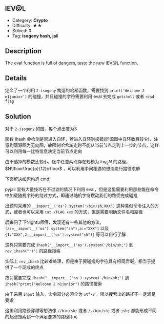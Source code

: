 ## IEV@L

+ Category: **Crypto**
+ Difficulty: ★★
+ Solved: 0
+ Tag: **isogeny hash, jail**

## Description

The eval function is full of dangers, taste the new IEV@L function.

## Details

定义了一个利用 `2-isogeny` 构造的哈希函数，需要找到 `print('Welcome 2 n1junior')` 的碰撞，并且碰撞的字符需要利用 eval 去完成 `getshell` 或者 `read flag`

## Solution

对于 `2-isogeny` 的图，每个点出度为3

函数 ihash 会检测是否进入自环，若进入自环则报错(同源图中自环数目较少)，注意到同源图为无向图，故限制哈希游走时不能从当前节点走到上一步的节点，这样可以利用每一比特信息决定当前节点走向

由于选择的模数比较小，图中任意两点存在规模为 $log_2N$ 的路径，$N\lfloor\frac{p}{12}\rfloor$ ，可以利用中间相遇的想法进行路径求解

下面解决如何构造 cmd

pyjail 里有大量技巧在不过滤的情况下利用 eval，但是这里需要利用那些能在命令中加载随机字符的绕过方式，即通过随机字符摆动我们的路径完成碰撞

出题时采用的 `__import__('os').system('/bin/sh;XXX')` 这种类似命令注入的方式，或者也可以采用 `cat /FLAG xxx` 的方式，但是需要明确文件名和路径

后来问了下Nightu师傅，发现还有一些其他的方法，`[a:=__import__('os').system("sh"),a:="XXX"]` 以及 `{1:"XXX",2:__import__('os').system("sh")}` 等可以自行了解

这样只需要完成  `ihash("__import__('os').system('/bin/sh;")` 到 `rev_ihash("')")` 的路径搜索

实际上 `rev_ihash` 比较难处理，但是由于要碰撞的字符具有相同后缀，相当于提供了一个现成的终点

故只需要完成 `ihash("__import__('os').system('/bin/sh;")` 到 `ihash("print('Welcome 2 n1junior")` 的路径搜索

由于采用 `input` 输入，命令部分必须全为 `utf-8` ，所以搜索出的路径不一定满足要求

这里利用路径穿越等想法像 `//bin/sh;` 或者 `/./bin/sh;` 或者 `;sh;` 都能形成不同的起点搜索到一个满足要求的路径即可
